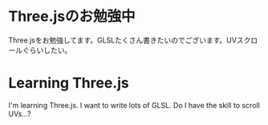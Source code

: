 # Three.jsのお勉強中
Three.jsをお勉強してます。GLSLたくさん書きたいのでございます。UVスクロールぐらいしたい。

# Learning Three.js
I'm learning Three.js. I want to write lots of GLSL. Do I have the skill to scroll UVs...?
